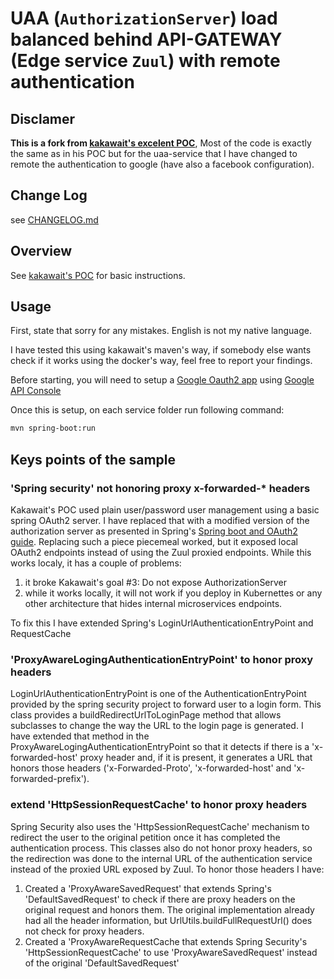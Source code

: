 # UAA (`AuthorizationServer`) load balanced behind API-GATEWAY (Edge service `Zuul`) with remote authentication

## Disclamer

**This is a fork from [kakawait's excelent POC](https://github.com/kakawait/uaa-behind-zuul-sample)**, Most of the code is exactly the same as in his POC but for the uaa-service that I have changed to remote the authentication to google (have also a facebook configuration). 

## Change Log

see [CHANGELOG.md](CHANGELOG.md)

## Overview

See [kakawait's  POC](https://github.com/kakawait/uaa-behind-zuul-sample) for basic instructions.

## Usage

First, state that sorry for any mistakes. English is not my native language.

I have tested this using kakawait's maven's way, if somebody else wants check if it works using the docker's way, feel free to report your findings. 

Before starting, you will need to setup a [Google Oauth2 app](https://developers.google.com/identity/protocols/OAuth2) using [Google API Console](https://console.developers.google.com/)

Once this is setup, on each service folder run following command:

```sh
mvn spring-boot:run
```

## Keys points of the sample

### 'Spring security' not honoring proxy x-forwarded-* headers

Kakawait's POC used plain user/password user management using a basic spring OAuth2 server. I have replaced that with a modified version of the authorization server as presented in Spring's [Spring boot and OAuth2 guide](https://spring.io/guides/tutorials/spring-boot-oauth2/). Replacing such a piece piecemeal worked, but it exposed local OAuth2 endpoints instead of using the Zuul proxied endpoints. While this works localy, it has a couple of problems:
1. it broke Kakawait's goal #3: Do not expose AuthorizationServer
2. while it works locally, it will not work if you deploy in Kubernettes or any other architecture that hides internal microservices endpoints.

To fix this I have extended Spring's LoginUrlAuthenticationEntryPoint and RequestCache

### 'ProxyAwareLogingAuthenticationEntryPoint' to honor proxy headers

LoginUrlAuthenticationEntryPoint is one of the AuthenticationEntryPoint provided by the spring security project to forward user to a login form. This class provides a buildRedirectUrlToLoginPage method that allows subclasses to change the way the URL to the login page is generated. I have extended that method in the ProxyAwareLogingAuthenticationEntryPoint so that it detects if there is a 'x-forwarded-host' proxy header and, if it is present, it generates a URL that honors those headers ('x-Forwarded-Proto', 'x-forwarded-host' and 'x-forwarded-prefix').

### extend 'HttpSessionRequestCache' to honor proxy headers

Spring Security also uses the 'HttpSessionRequestCache' mechanism to redirect the user to the original petition once it has completed the authentication process. This classes also do not honor proxy headers, so the redirection was done to the internal URL of the authentication service instead of the proxied URL exposed by Zuul. To honor those headers I have:
1. Created a 'ProxyAwareSavedRequest' that extends Spring's 'DefaultSavedRequest'  to check if there are proxy headers on the original request and honors them. The original implementation already had all the header information, but UrlUtils.buildFullRequestUrl() does not check for proxy headers. 
2. Created a 'ProxyAwareRequestCache that extends Spring Security's 'HttpSessionRequestCache' to use 'ProxyAwareSavedRequest' instead of the original 'DefaultSavedRequest'
 